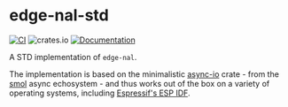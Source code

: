 # edge-nal-std

[![CI](https://github.com/ivmarkov/edge-net/actions/workflows/ci.yml/badge.svg)](https://github.com/ivmarkov/edge-net/actions/workflows/ci.yml)
![crates.io](https://img.shields.io/crates/v/edge-net.svg)
[![Documentation](https://docs.rs/edge-net/badge.svg)](https://docs.rs/edge-net)

A STD implementation of `edge-nal`.

The implementation is based on the minimalistic [async-io](https://github.com/smol-rs/async-io) crate - from the [smol](https://github.com/smol-rs/smol) async echosystem - and thus works out of the box on a variety of operating systems, including [Espressif's ESP IDF](https://github.com/espressif/esp-idf).
